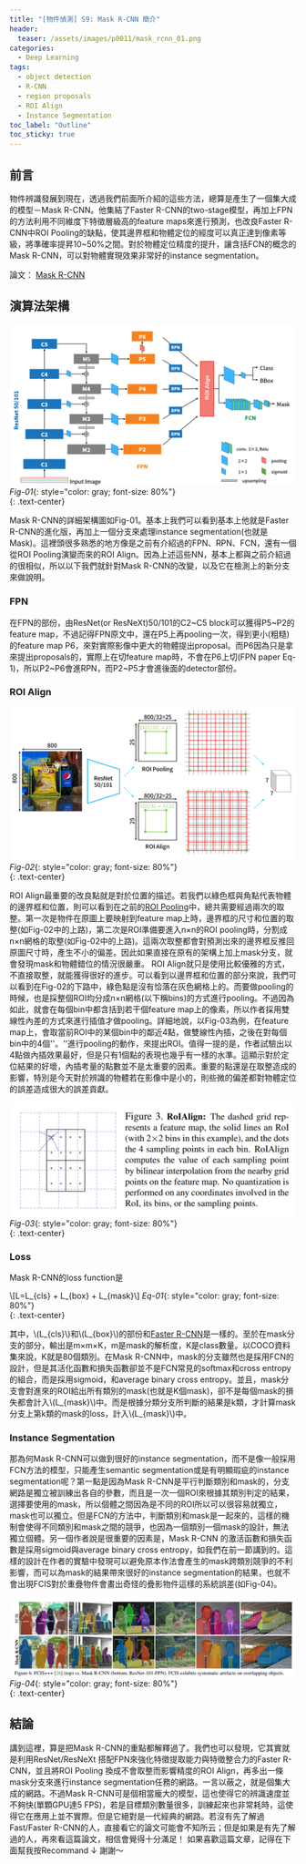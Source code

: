```yaml
---
title: "[物件偵測] S9: Mask R-CNN 簡介"
header:
  teaser: /assets/images/p0011/mask_rcnn_01.png
categories:
  - Deep Learning
tags:
  - object detection
  - R-CNN
  - region proposals
  - ROI Align
  - Instance Segmentation
toc_label: "Outline"
toc_sticky: true
---
```


## 前言
物件辨識發展到現在，透過我們前面所介紹的這些方法，總算是產生了一個集大成的模型－Mask R-CNN。他集結了Faster R-CNN的two-stage模型，再加上FPN的方法利用不同維度下特徵層級高的feature maps來進行預測，也改良Faster R-CNN中ROI Pooling的缺點，使其邊界框和物體定位的經度可以真正達到像素等級，將準確率提昇10~50%之間。對於物體定位精度的提升，讓含括FCN的概念的Mask R-CNN，可以對物體實現效果非常好的instance segmentation。  

論文：
[Mask R-CNN](https://arxiv.org/abs/1703.06870)


## 演算法架構
![](/assets/images/p0011/mask_rcnn_01.png)
*Fig-01*{: style="color: gray; font-size: 80%"}  
{: .text-center}  

Mask R-CNN的詳細架構圖如Fig-01。基本上我們可以看到基本上他就是Faster R-CNN的進化版，再加上一個分支來處理instance segmentation(也就是Mask)。這裡頭很多熟悉的地方像是之前有介紹過的FPN、RPN、FCN，還有一個從ROI Pooling演變而來的ROI Align。因為上述這些NN，基本上都與之前介紹過的很相似，所以以下我們就針對Mask R-CNN的改變，以及它在檢測上的新分支來做說明。

### FPN
在FPN的部份，由ResNet(or ResNeXt)50/101的C2~C5 block可以獲得P5~P2的feature map，不過記得FPN原文中，還在P5上再pooling一次，得到更小(粗糙)的feature map P6，來對實際影像中更大的物體提出proposal。而P6因為只是拿來提出proposals的，實際上在切feature map時，不會在P6上切(FPN paper Eq-1)，所以P2~P6會進RPN，而P2~P5才會進後面的detector部份。

### ROI Align  

![](/assets/images/p0011/mask_rcnn_03.png)
*Fig-02*{: style="color: gray; font-size: 80%"}  
{: .text-center}  

ROI Align最重要的改良點就是對於位置的描述。若我們以綠色框與角點代表物體的邊界框和位置，則可以看到在之前的[ROI Pooling](https://yuweichiu.github.io/object%20detection/deep%20learning/Object-Detection-S2-Fast-R-CNN/#roi-pooling-layer)中，總共需要經過兩次的取整。第一次是物件在原圖上要映射到feature map上時，邊界框的尺寸和位置的取整(如Fig-02中的上路)，第二次是ROI準備要進入n×n的ROI pooling時，分割成n×n網格的取整(如Fig-02中的上路)。這兩次取整都會對預測出來的邊界框反推回原圖尺寸時，產生不小的偏差。因此如果直接在原有的架構上加上mask分支，就會發現mask和物體錯位的情況很嚴重。
ROI Align就只是使用比較優雅的方式，不直接取整，就能獲得很好的進步。可以看到以邊界框和位置的部分來說，我們可以看到在Fig-02的下路中，綠色點是沒有恰落在灰色網格上的。而要做pooling的時候，也是採整個ROI均分成n×n網格(以下稱bins)的方式進行pooling。不過因為如此，就會在每個bin中都含括到若干個feature map上的像素，所以作者採用雙線性內差的方式來進行插值才做pooling。詳細地說，以Fig-03為例，在feature map上，會取當前ROI中的某個bin中的鄰近4點，做雙線性內插，之後在對每個bin中的4個''。''進行pooling的動作，來提出ROI。值得一提的是，作者試驗出以4點做內插效果最好，但是只有1個點的表現也幾乎有一樣的水準。這顯示對於定位結果的好壞，內插考量的點數並不是太重要的因素。重要的點還是在取整造成的影響，特別是今天對於辨識的物體若在影像中是小的，則些微的偏差都對物體定位的誤差造成很大的誤差貢獻。

![](/assets/images/p0011/mask_rcnn_04.png)
*Fig-03*{: style="color: gray; font-size: 80%"}  
{: .text-center}  

### Loss
Mask R-CNN的loss function是  

\\[L=L_{cls} + L_{box} + L_{mask}\\]
*Eq-01*{: style="color: gray; font-size: 80%"}  
{: .text-center}  

其中，\\(L_{cls}\\)和\\(L_{box}\\)的部份和[Faster R-CNN](https://yuweichiu.github.io/object%20detection/deep%20learning/Object-Detection-S2-Fast-R-CNN/#loss)是一樣的。至於在mask分支的部分，輸出是m×m×K，m是mask的解析度，K是class數量。以COCO資料集來說，K就是80個類別。在Mask R-CNN中，mask的分支雖然也是採用FCN的設計，但是其活化函數和損失函數卻並不是FCN常見的softmax和cross entropy的組合，而是採用sigmoid，和average binary cross entropy。並且，mask分支會對進來的ROI給出所有類別的mask(也就是K個mask)，卻不是每個mask的損失都會計入\\(L_{mask}\\)中。而是根據分類分支所判斷的結果是k類，才計算mask分支上第k類的mask的loss，計入\\(L_{mask}\\)中。  

### Instance Segmentation  
那為何Mask R-CNN可以做到很好的instance segmentation，而不是像一般採用FCN方法的模型，只能產生semantic segmentation或是有明顯瑕疵的instance segmentation呢？第一點是因為Mask R-CNN是平行判斷類別和mask的，分支網路是獨立被訓練出各自的參數，而且是一次一個ROI來根據其類別判定的結果，選擇要使用的mask，所以個體之間因為是不同的ROI所以可以很容易就獨立，mask也可以獨立。但是FCN的方法中，判斷類別和mask是一起來的，這樣的機制會使得不同類別和mask之間的競爭，也因為一個類別一個mask的設計，無法獨立個體。另一個作者說是很重要的因素是，Mask R-CNN 的激活函數和損失函數是採用sigmoid與average binary cross entropy，如我們在前一節講到的。這樣的設計在作者的實驗中發現可以避免原本作法會產生的mask跨類別競爭的不利影響，而可以為mask的結果帶來很好的instance segmentation的結果，也就不會出現FCIS對於重疊物件會畫出奇怪的疊影物件這樣的系統誤差(如Fig-04)。  

![](/assets/images/p0011/mask_rcnn_05.png)
*Fig-04*{: style="color: gray; font-size: 80%"}  
{: .text-center}  

## 結論
講到這裡，算是把Mask R-CNN的重點都解釋過了。我們也可以發現，它其實就是利用ResNet/ResNeXt 搭配FPN來強化特徵提取能力與特徵整合力的Faster R-CNN，並且將ROI Pooling 換成不會取整而影響精度的ROI Align，再多出一條mask分支來進行instance segmentation任務的網路。一言以蔽之，就是個集大成的網路。不過Mask R-CNN可是個相當龐大的模型，這也使得它的辨識速度並不夠快(單顆GPU達5 FPS)，若是目標類別數量很多，訓練起來也非常耗時，這使得它在應用上並不實際。但是它絕對是一代經典的網路。若沒有先了解過Fast/Faster R-CNN的人，直接看它的論文可能會不知所云；但是如果是有先了解過的人，再來看這篇論文，相信會覺得十分滿足！
如果喜歡這篇文章，記得在下面幫我按Recommand ↓
謝謝～
